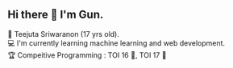 ## Hi there 👋 I'm Gun.
🐰 Teejuta Sriwaranon (17 yrs old). <br>
💻 I'm currently learning machine learning and web development. <br>
🏆 Compeitive Programming : TOI 16 🥉, TOI 17 🥈 <br> 
